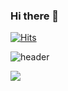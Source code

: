 ### Hi there 👋
[![Hits](https://hits.seeyoufarm.com/api/count/incr/badge.svg?url=https%3A%2F%2Fgithub.com%2Flanosh195&count_bg=%23EEE7EB&title_bg=%23E191F0&icon=&icon_color=%23E7E7E7&title=hits&edge_flat=false)](https://hits.seeyoufarm.com)

![header](https://capsule-render.vercel.app/api?type=wave&color=auto&height=300&section=header&text=Hansol's%20Git&fontSize=90)

<!-- ![JavaScript](https://img.shields.io/badge/JavaScript-#F7DF1E?style=flat-square&logo=JavaScript&logoColor=white) -->
<img src="https://img.shields.io/badge/JavaScript-#F7DF1E?style=flat&logo=JavaScript&logoColor=white"/></a>
<!--
**lanosh195/lanosh195** is a ✨ _special_ ✨ repository because its `README.md` (this file) appears on your GitHub profile.

Here are some ideas to get you started:

- 🔭 I’m currently working on ...
- 🌱 I’m currently learning ...
- 👯 I’m looking to collaborate on ...
- 🤔 I’m looking for help with ...
- 💬 Ask me about ...
- 📫 How to reach me: ...
- 😄 Pronouns: ...
- ⚡ Fun fact: ...
-->

